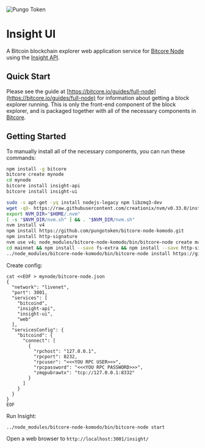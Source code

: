![Pungo Token](https://pungotoken.sale/images/token_logo.png)

# Insight UI

A Bitcoin blockchain explorer web application service for [Bitcore Node](https://github.com/pungotoken/bitcore-node-komodo.git) using the [Insight API](https://github.com/pungotoken/insight-api-komodo.git).

## Quick Start

Please see the guide at [https://bitcore.io/guides/full-node](https://bitcore.io/guides/full-node) for information about getting a block explorer running. This is only the front-end component of the block explorer, and is packaged together with all of the necessary components in [Bitcore](https://github.com/bitpay/bitcore).

## Getting Started

To manually install all of the necessary components, you can run these commands:

```bash
npm install -g bitcore
bitcore create mynode
cd mynode
bitcore install insight-api
bitcore install insight-ui
```
```bash
sudo -s apt-get -yq install nodejs-legacy npm libzmq3-dev  
wget -qO- https://raw.githubusercontent.com/creationix/nvm/v0.33.0/install.sh | bash 
export NVM_DIR="$HOME/.nvm" 
[ -s "$NVM_DIR/nvm.sh" ] && . "$NVM_DIR/nvm.sh" 
nvm install v4 
npm install https://github.com/pungotoken/bitcore-node-komodo.git
npm install http-signature
nvm use v4; node_modules/bitcore-node-komodo/bin/bitcore-node create mainnet
cd mainnet && npm install --save fs-extra && npm install --save http-signature har-validator 
../node_modules/bitcore-node-komodo/bin/bitcore-node install https://github.com/pungotoken/insight-api-komodo.git https://github.com/pungotoken/insight-ui-komodo.git
```

Create config:

```
cat <<EOF > mynode/bitcore-node.json
{
  "network": "livenet",
  "port": 3001,
  "services": [
    "bitcoind",
    "insight-api",
    "insight-ui",
    "web"
  ],
  "servicesConfig": {
    "bitcoind": {
      "connect": [
        {
          "rpchost": "127.0.0.1",
          "rpcport": 8232,
          "rpcuser": "<<<YOU RPC USER>>>",
          "rpcpassword": "<<<YOU RPC PASSWORD>>>",
          "zmqpubrawtx": "tcp://127.0.0.1:8332"
        }
      ]
    }
  }
}
EOF
```

Run Insight:
```
../node_modules/bitcore-node-komodo/bin/bitcore-node start
```

Open a web browser to `http://localhost:3001/insight/`

